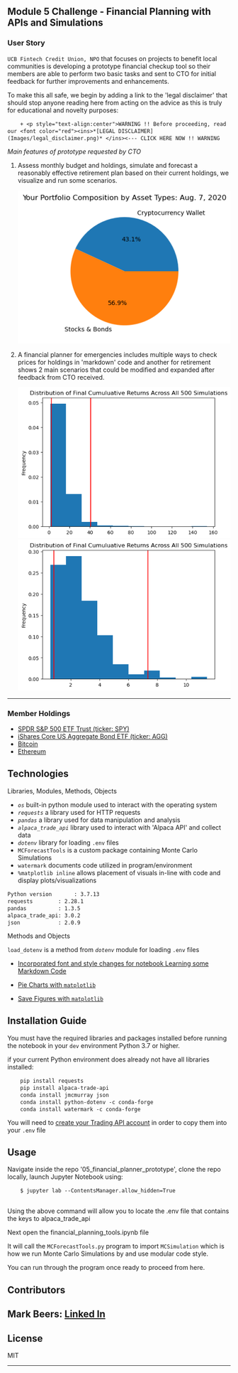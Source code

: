 ## Module 5 Challenge - Financial Planning with APIs and Simulations

### User Story

`UCB Fintech Credit Union, NPO` that focuses on projects to benefit local communities is developing a prototype financial checkup tool so their members are able to perform two basic tasks and sent to CTO for initial feedback for further improvements and enhancements.

To make this all safe, we begin by adding a link to the 'legal disclaimer' that should stop anyone reading here from acting on the advice as this is truly for educational and novelty purposes: 

        + <p style="text-align:center">WARNING !! Before proceeding, read our <font color="red"><ins>*[LEGAL DISCLAIMER](Images/legal_disclaimer.png)* </ins><--- CLICK HERE NOW !! WARNING 

                                                         
*Main features of prototype requested by CTO* 

1) Assess monthly budget and holdings, simulate and forecast a reasonably effective retirement plan based on their current holdings, we visualize and run some scenarios.

     ![Pie Chart of Member Asset Allocation](/Images/portfolio_composition.png)
2) A financial planner for emergencies includes multiple ways to check prices for holdings in 'markdown' code and another for retirement shows 2 main scenarios that could be modified and expanded after feedback from CTO received.

    ![Monte Carlo 30yr Simulation - Distribution](/Images/MC_hist_30.png)
    ![Monte Carlo 10yr Simulation - Distribution](/Images/MC_hist_10.png)

----

### Member Holdings
+ [SPDR S&P 500 ETF Trust (ticker: SPY)](https://finance.yahoo.com/quote/SPY) 
+ [iShares Core US Aggregate Bond ETF (ticker: AGG)](https://finance.yahoo.com/quote/AGG)
+ [Bitcoin](https://finance.yahoo.com/quote/BTC-USD)
+ [Ethereum](https://finance.yahoo.com/quote/ETH-USD?p=ETH-USD&.tsrc=fin-srch)


## Technologies

Libraries, Modules, Methods, Objects

+ *`os`* built-in python module used to interact with the operating system
+ *`requests`* a library used for HTTP requests
+ *`pandas`* a library used for data manipulation and analysis
+ *`alpaca_trade_api`* library used to interact with 'Alpaca API' and collect data
+ *`dotenv`* library for loading `.env` files
+ `MCForecastTools` is a custom package containing Monte Carlo Simulations
+ `watermark` documents code utilized in program/environment
+ `%matplotlib inline` allows placement of visuals in-line with code and display plots/visualizations

``` 
Python version       : 3.7.13
requests        : 2.28.1
pandas          : 1.3.5
alpaca_trade_api: 3.0.2
json            : 2.0.9
```
Methods and Objects

`load_dotenv` is a method from *`dotenv`* module for loading `.env` files

+ [Incorporated font and style changes for notebook Learning some Markdown Code](https://www.markdownguide.org/)

+ [Pie Charts with `matplotlib`](https://matplotlib.org/stable/api/_as_gen/matplotlib.pyplot.pie.html)

+ [Save Figures with `matplotlib`](https://matplotlib.org/stable/api/_as_gen/matplotlib.pyplot.savefig.html)


## Installation Guide

You must have the required libraries and packages installed before running the notebook in your `dev` environment Python 3.7 or higher.

if your current Python environment does already not have all libraries installed: 
        
        pip install requests
        pip install alpaca-trade-api
        conda install jmcmurray json
        conda install python-dotenv -c conda-forge
        conda install watermark -c conda-forge

You will need to [create your Trading API account](https://app.alpaca.markets/signup) in order to copy them into your `.env` file 

## Usage

Navigate inside the repo '05_financial_planner_prototype', clone the repo locally, launch Jupyter Notebook using: 

```
    $ jupyter lab --ContentsManager.allow_hidden=True
   
```
Using the above command will allow you to locate the .env file that contains the keys to alpaca_trade_api

Next open the financial_planning_tools.ipynb file

It will call the `MCForecastTools.py` program to import `MCSimulation` which is how we run Monte Carlo Simulations by and use modular code style.

You can run through the program once ready to proceed from here.

## Contributors

Mark Beers: 
[Linked In](https://www.linkedin.com/in/markwbeers/)
---

## License

MIT 

    
---

